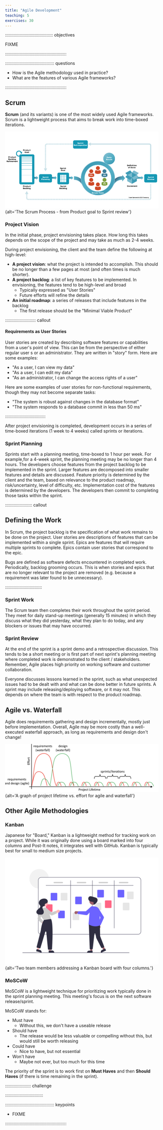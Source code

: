 ```yaml
---
title: "Agile Development"
teaching: 5
exercises: 30
---
```


::::::::::::::::::::::::::::::::::::::: objectives

FIXME

::::::::::::::::::::::::::::::::::::::::::::::::::

:::::::::::::::::::::::::::::::::::::::: questions

- How is the Agile methodology used in practice?
- What are the features of various Agile frameworks?

::::::::::::::::::::::::::::::::::::::::::::::::::

## Scrum

**Scrum** (and its variants) is one of the most widely used Agile frameworks.
Scrum is a lightweight process that aims to break work into time-boxed iterations.

![](fig/scrum-process.png){alt='The Scrum Process - from Product goal to Sprint review'}

### Project Vision

In the initial phase, project envisioning takes place.
How long this takes depends on the scope of the project and may take as much as 2-4 weeks.

During project envisioning, the client and the team define the following at high-level:

- **A project vision**: what the project is intended to accomplish.
  This should be no longer than a few pages at most (and often  times is much shorter).
- **A project backlog**: a list of key features to be implemented.
  In envisioning, the features tend to be high-level and broad
    - Typically expressed as "User Stories"
    - Future efforts will refine the details
- **An initial roadmap**: a series of releases that include features in the backlog 
    - The first release should be the "Minimal Viable Product"

::::::::::::::::::::::::: callout

#### Requirements as User Stories

User stories are created by describing software features or capabilities from a user's point of view.
This can be from the perspective of either regular user s or an administrator.
They are written in "story" form.
Here are some examples: 

- "As a user, I can view my data"
- "As a user, I can edit my data"
- "As an administrator, I can change the access rights of a user"

Here are some examples of user stories for non-functional requirements, though
they may not become separate tasks:

- "The system is robust against changes in the database format"
- "The system responds to a database commit in less than 50 ms"

:::::::::::::::::::::::::::::::::


After project envisioning is completed, development occurs in a series of
time-boxed iterations (1 week to 4 weeks) called sprints or iterations.

### Sprint Planning

Sprints start with a planning meeting, time-boxed to 1 hour per week. 
For example,for a 4-week sprint, the planning meeting may be no longer than 4 hours.
The developers choose features from the project backlog to be implemented in the sprint.
Larger features are decomposed into smaller features and details are discussed.
Feature priority is determined by the client and the team, based on relevance
to the product roadmap, risk/uncertainty, level of difficulty, etc.
Implementation cost of the features is determined by the developers.
The developers then commit to completing those tasks within the sprint.

:::::::::::::::::::::: callout

## Defining the Work

In Scrum, the project backlog is the specification of what work remains to be done on the project. 
User stories are descriptions of features that can be implemented within a single sprint.
Epics are features that will require multiple sprints to complete.
Epics contain user stories that correspond to the epic.

Bugs are defined as software defects encountered in completed work.
Periodically, backlog grooming occurs.
This is when stories and epics that are no longer relevant to the project are
removed (e.g. because a requirement was later found to be unnecessary).

::::::::::::::::::::::::::::::


### Sprint Work

The Scrum team then completes their work throughout the sprint period.
They meet for daily stand-up meetings (generally 15 minutes) in which they discuss
what they did yesterday, what they plan to do today, and any blockers or issues
that may have occurred.

### Sprint Review

At the end of the sprint is a sprint demo and a retrospective discussion.
This tends to be a short meeting or is first part of next sprint's planning
meeting where completed work is demonstrated to the client / stakeholders.
Remember, Agile places high priority on working software and customer collaboration.

Everyone discusses lessons learned in the sprint, such as what unexpected issues
had to be dealt with and what can be done better in future sprints.
A sprint may include releasing/deploying software, or it may not. 
This depends on where the team is with respect to the product roadmap.

## Agile vs. Waterfall

Agile does requirements gathering and design incrementally, mostly just before implementation.
Overall, Agile may be more costly than a well-executed waterfall approach, as
long as requirements and design don't change!

![](fig/agilevswaterfall.png){alt='A graph of project lifetime vs. effort for agile and waterfall'}

## Other Agile Methodologies

### Kanban

Japanese for "Board," Kanban is a lightweight method for tracking work on a project.
While it was originally done using a board marked into four columns and Post-It notes,
it integrates well with GitHub.
Kanban is typically best for small to medium size projects.

![](fig/kanban.png){alt='Two team members addressing a Kanban board with four columns.'}

### MoSCoW

MoSCoW is a lightweight technique for prioritizing work typically done in the sprint planning meeting.
This meeting's focus is on the next software release/sprint.

MoSCoW stands for: 
- Must have
    - Without this, we don't have a useable release
- Should have
    - The release would be less valuable or compelling without this, but would still be worth releasing
- Could have
    - Nice to have, but not essential
- Won't have
    - Maybe not ever, but too much for this time

The priority of the sprint is to work first on **Must Haves** and then **Should Haves** (if there
is time remaining in the sprint).

::::::::::::::::::::: challenge



:::::::::::::::::::::::::::::::

:::::::::::::::::::::::::::::::::::::::: keypoints

- FIXME

::::::::::::::::::::::::::::::::::::::::::::::::::
